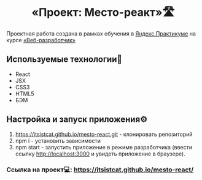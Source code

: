 <h1 align="center">«Проект: Место-реакт»🛣</h1>

Проектная работа создана в рамках обучения в [Яндекс.Практикуме](https://practicum.yandex.ru/ "Яндекс Практикум") на курсе [«Веб-разработчик»](https://practicum.yandex.ru/web/ "Курс «Веб‑разработчик» — Яндекс Практикум")

## Используемые технологии🔗

- React
- JSX
- CSS3
- HTML5
- БЭМ

## Настройка и запуск приложения⚙️
1. https://itsistcat.github.io/mesto-react.git - клонировать репозиторий
2. npm i - установить зависимости
3. npm start - запустить приложение в режиме разработчика (ввести ссылку [http://localhost:3000](http://localhost:3000) и увидеть приложение в браузере).

### Ссылка на проект💻: https://itsistcat.github.io/mesto-react/